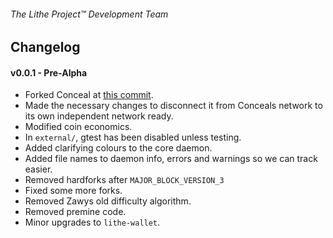 ###### The Lithe Project&trade; Development Team

## Changelog

#### v0.0.1 - Pre-Alpha
- Forked Conceal at [this commit](https://github.com/ConcealNetwork/conceal-core/commit/6c07dbd781deed8d6e49fe98abac5e8175650321).
- Made the necessary changes to disconnect it from Conceals network to its own independent network ready.
- Modified coin economics.
- In `external/`, gtest has been disabled unless testing.
- Added clarifying colours to the core daemon.
- Added file names to daemon info, errors and warnings so we can track easier.
- Removed hardforks after `MAJOR_BLOCK_VERSION_3`
- Fixed some more forks.
- Removed Zawys old difficulty algorithm.
- Removed premine code.
- Minor upgrades to `lithe-wallet`.
